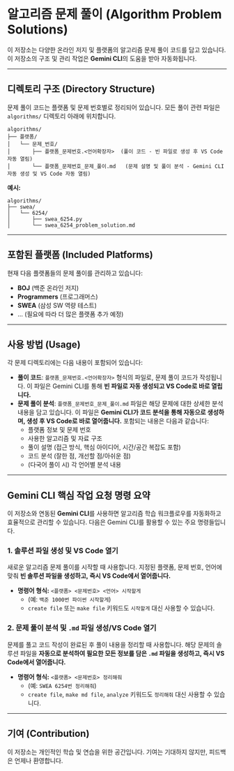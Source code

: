 # 알고리즘 문제 풀이 (Algorithm Problem Solutions)

이 저장소는 다양한 온라인 저지 및 플랫폼의 알고리즘 문제 풀이 코드를 담고 있습니다. 이 저장소의 구조 및 관리 작업은 **Gemini CLI**의 도움을 받아 자동화됩니다.

---

## 디렉토리 구조 (Directory Structure)

문제 풀이 코드는 플랫폼 및 문제 번호별로 정리되어 있습니다. 모든 풀이 관련 파일은 `algorithms/` 디렉토리 아래에 위치합니다.
```
algorithms/
├── 플랫폼/
│   └── 문제_번호/
│       ├── 플랫폼_문제번호.<언어확장자>  (풀이 코드 - 빈 파일로 생성 후 VS Code 자동 열림)
│       └── 플랫폼_문제번호_문제_풀이.md   (문제 설명 및 풀이 분석 - Gemini CLI 자동 생성 및 VS Code 자동 열림)
```

**예시:**
```
algorithms/
├── swea/
│   └── 6254/
│       ├── swea_6254.py
│       └── swea_6254_problem_solution.md
```

---

## 포함된 플랫폼 (Included Platforms)

현재 다음 플랫폼들의 문제 풀이를 관리하고 있습니다:

* **BOJ** (백준 온라인 저지)
* **Programmers** (프로그래머스)
* **SWEA** (삼성 SW 역량 테스트)
* ... (필요에 따라 더 많은 플랫폼 추가 예정)

---

## 사용 방법 (Usage)

각 문제 디렉토리에는 다음 내용이 포함되어 있습니다:

* **풀이 코드**: `플랫폼_문제번호.<언어확장자>` 형식의 파일로, 문제 풀이 코드가 작성됩니다. 이 파일은 Gemini CLI를 통해 **빈 파일로 자동 생성되고 VS Code로 바로 열립니다.**
* **문제 풀이 분석**: `플랫폼_문제번호_문제_풀이.md` 파일은 해당 문제에 대한 상세한 분석 내용을 담고 있습니다. 이 파일은 **Gemini CLI가 코드 분석을 통해 자동으로 생성하며, 생성 후 VS Code로 바로 열어줍니다.** 포함되는 내용은 다음과 같습니다:
    * 플랫폼 정보 및 문제 번호
    * 사용한 알고리즘 및 자료 구조
    * 풀이 설명 (접근 방식, 핵심 아이디어, 시간/공간 복잡도 포함)
    * 코드 분석 (잘한 점, 개선할 점/아쉬운 점)
    * (다국어 풀이 시) 각 언어별 분석 내용

---

## Gemini CLI 핵심 작업 요청 명령 요약

이 저장소와 연동된 **Gemini CLI**를 사용하면 알고리즘 학습 워크플로우를 자동화하고 효율적으로 관리할 수 있습니다. 다음은 Gemini CLI를 활용할 수 있는 주요 명령들입니다.

### 1. 솔루션 파일 생성 및 VS Code 열기

새로운 알고리즘 문제 풀이를 시작할 때 사용합니다. 지정된 플랫폼, 문제 번호, 언어에 맞춰 **빈 솔루션 파일을 생성하고, 즉시 VS Code에서 열어줍니다.**

* **명령어 형식:**
    `<플랫폼> <문제번호> <언어> 시작할게`
    * (예: `백준 1000번 파이썬 시작할게`)
    * `create file` 또는 `make file` 키워드도 `시작할게` 대신 사용할 수 있습니다.

### 2. 문제 풀이 분석 및 `.md` 파일 생성/VS Code 열기

문제를 풀고 코드 작성이 완료된 후 풀이 내용을 정리할 때 사용합니다. 해당 문제의 솔루션 파일을 **자동으로 분석하여 필요한 모든 정보를 담은 `.md` 파일을 생성하고, 즉시 VS Code에서 열어줍니다.**

* **명령어 형식:**
    `<플랫폼> <문제번호> 정리해줘`
    * (예: `SWEA 6254번 정리해줘`)
    * `create file`, `make md file`, `analyze` 키워드도 `정리해줘` 대신 사용할 수 있습니다.

---

## 기여 (Contribution)

이 저장소는 개인적인 학습 및 연습을 위한 공간입니다. 기여는 기대하지 않지만, 피드백은 언제나 환영합니다.